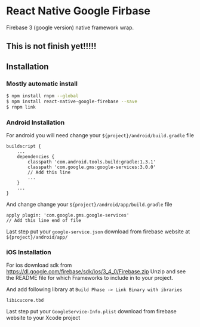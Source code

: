 # React Native Google Firbase

Firebase 3 (google version) native framework wrap.

## This is not finish yet!!!!!

## Installation
### Mostly automatic install

```bash
$ npm install rnpm --global
$ npm install react-native-google-firebase --save
$ rnpm link
```

### Android Installation
For android you will need change your `${project}/android/build.gradle` file
```
buildscript {
    ...
    dependencies {
        classpath 'com.android.tools.build:gradle:1.3.1'
        classpath 'com.google.gms:google-services:3.0.0'
        // Add this line
        ...
    }
    ...
}
```

And change change your `${project}/android/app/build.gradle` file

```
apply plugin: 'com.google.gms.google-services'
// Add this line end of file
```

Last step put your `google-service.json` download from firebase website at `${project}/android/app/`

### iOS Installation
For ios download sdk from https://dl.google.com/firebase/sdk/ios/3_4_0/Firebase.zip
Unzip and see the README file for which Frameworks to include in to your project.

And add following library at `Build Phase -> Link Binary with ibraries`
```
libicucore.tbd

```

Last step put your `GoogleService-Info.plist` download from firebase website to your Xcode project 
